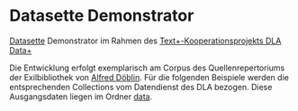# Datasette Demonstrator

[Datasette](https://datasette.io/) Demonstrator im Rahmen des [Text+-Kooperationsprojekts DLA Data+](https://www.dla-marbach.de/bibliothek/projekte/text-kooperationsprojekt-dla-data/)

Die Entwicklung erfolgt exemplarisch am Corpus des Quellenrepertoriums der Exilbibliothek von [Alfred Döblin](https://www.dla-marbach.de/bibliothek/projekte/quellenrepertorium-der-exil-bibliotheken-im-deutschen-literaturarchiv-marbach-modul-1-alfred-doeblin/). Für die folgenden Beispiele werden die entsprechenden Collections vom Datendienst des DLA bezogen. Diese Ausgangsdaten liegen im Ordner [data](data).
